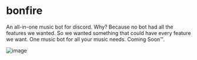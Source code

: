# bonfire
An all-in-one music bot for discord. Why? Because no bot had all the features we wanted. So we wanted something that could have every feature we want. One music bot for all your music needs. Coming Soon™️.

![image](https://user-images.githubusercontent.com/82929505/158847475-5a3a8421-b240-4065-bece-db0808794804.png)
